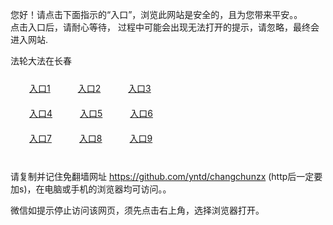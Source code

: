 您好！请点击下面指示的“入口”，浏览此网站是安全的，且为您带来平安。。 <br/>
点击入口后，请耐心等待， 过程中可能会出现无法打开的提示，请忽略，最终会进入网站. </br>

法轮大法在长春<br/>
<div style="padding:10px"><a style="margin:20px" target="_blank" href="https://d1wa4t2v625kk8.cloudfront.net/2Qpsp?qklvkxi" id="ccLink1" rel="nofollow">入口1</a> <a target="_blank" style="margin:20px" href="https://d3ipmtocmtuqln.cloudfront.net/2Qpsp?ktmzp" id="ccLink2" rel="nofollow">入口2</a> <a style="margin:20px" target="_blank" href="https://d24ekyq0hvob3o.cloudfront.net/2Qpsp?kmntvtyt" id="ccLink3" rel="nofollow">入口3</a></div>

<div style="padding:10px" ><a style="margin:20px" target="_blank" href="https://d1wa4t2v625kk8.cloudfront.net/2Qpsp?qklvkxi" id="ccLink4" rel="nofollow">入口4</a> <a style="margin:20px" href="https://d3ipmtocmtuqln.cloudfront.net/2Qpsp?ktmzp" target="_blank" id="ccLink5" rel="nofollow">入口5</a> <a style="margin:20px" href="https://d24ekyq0hvob3o.cloudfront.net/2Qpsp?kmntvtyt" target="_blank" id="ccLink6" rel="nofollow">入口6</a></div>

<div style="padding:10px"><a style="margin:20px" target="_blank" href="https://d1wa4t2v625kk8.cloudfront.net/2Qpsp?qklvkxi" id="ccLink7" rel="nofollow">入口7</a> <a style="margin:20px" href="https://d3ipmtocmtuqln.cloudfront.net/2Qpsp?ktmzp" target="_blank" id="ccLink8" rel="nofollow">入口8</a> <a style="margin:20px" target="_blank" href="https://d24ekyq0hvob3o.cloudfront.net/2Qpsp?kmntvtyt" id="ccLink9" rel="nofollow">入口9</a></div>

<br/>



请复制并记住免翻墙网址 https://github.com/yntd/changchunzx (http后一定要加s)，在电脑或手机的浏览器均可访问。。<br/>

微信如提示停止访问该网页，须先点击右上角，选择浏览器打开。
